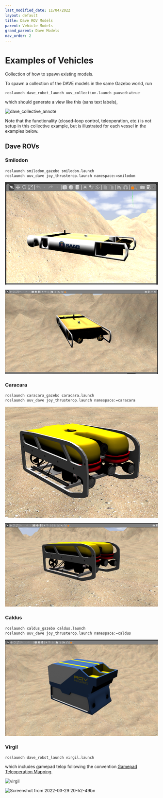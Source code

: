 ```yaml
---
last_modified_date: 11/04/2022
layout: default
title: Dave ROV Models
parent: Vehicle Models
grand_parent: Dave Models
nav_order: 2
---
```


# Examples of Vehicles

Collection of how to spawn existing models.

To spawn a collection of the DAVE models in the same Gazebo world, run

```
roslaunch dave_robot_launch uuv_collection.launch paused:=true
```

which should generate a view like this (sans text labels),

![dave_collective_annote](https://user-images.githubusercontent.com/8921143/159903174-8c82c247-8aa1-46b5-b411-dca24cc4c3ad.png)

Note that the functionality (closed-loop control, teleoperation, etc.) is not setup in this collective example, but is illustrated for each vessel in the examples below.

## Dave ROVs

### Smilodon

```
roslaunch smilodon_gazebo smilodon.launch
roslaunch uuv_dave joy_thrusterop.launch namespace:=smilodon
```

![smilodon](../images/smilodon1.png)

![smilodon_rear](../images/smilodon_rear.png)


### Caracara

```
roslaunch caracara_gazebo caracara.launch
roslaunch uuv_dave joy_thrusterop.launch namespace:=caracara
```

![caracara](../images/caracara.png)

![caracara2](../images/caracara2.png)



### Caldus

```
roslaunch caldus_gazebo caldus.launch
roslaunch uuv_dave joy_thrusterop.launch namespace:=caldus
```

![caldus](../images/caldus.png)


### Virgil
```
roslaunch dave_robot_launch virgil.launch
```
which includes gamepad telop following the convention [Gamepad Teleoperation Mapping](/dave.doc/contents/manipulator_demos/Logitech-F310-Gamepad-Mapping).


![virgil](https://user-images.githubusercontent.com/8268930/159816122-97fae421-ac6a-47f6-b344-06375ccff1d1.png)


![Screenshot from 2022-03-29 20-52-49bn](https://user-images.githubusercontent.com/8921143/160748396-98543533-a530-4384-b3b4-b67e80f9affd.png)



